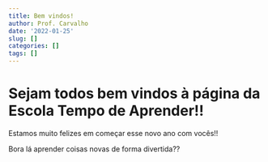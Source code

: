 ```yaml
---
title: Bem vindos!
author: Prof. Carvalho
date: '2022-01-25'
slug: []
categories: []
tags: []
---
```

# Sejam todos bem vindos à página da Escola Tempo de Aprender!!

Estamos muito felizes em começar esse novo ano com vocês!!

Bora lá aprender coisas novas de forma divertida??